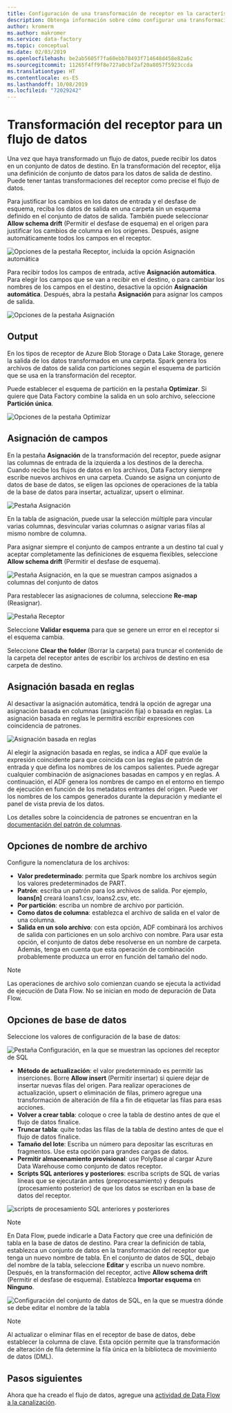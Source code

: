 ```yaml
---
title: Configuración de una transformación de receptor en la característica de asignación de Data Flow de Azure Data Factory
description: Obtenga información sobre cómo configurar una transformación de receptor en la asignación de Data Flow.
author: kromerm
ms.author: makromer
ms.service: data-factory
ms.topic: conceptual
ms.date: 02/03/2019
ms.openlocfilehash: be2ab5605f7fa60ebb78493f714648d458e82a6c
ms.sourcegitcommit: 11265f4ff9f8e727a0cbf2af20a8057f5923ccda
ms.translationtype: HT
ms.contentlocale: es-ES
ms.lasthandoff: 10/08/2019
ms.locfileid: "72029242"
---
```

# <a name="sink-transformation-for-a-data-flow"></a>Transformación del receptor para un flujo de datos



Una vez que haya transformado un flujo de datos, puede recibir los datos en un conjunto de datos de destino. En la transformación del receptor, elija una definición de conjunto de datos para los datos de salida de destino. Puede tener tantas transformaciones del receptor como precise el flujo de datos.

Para justificar los cambios en los datos de entrada y el desfase de esquema, reciba los datos de salida en una carpeta sin un esquema definido en el conjunto de datos de salida. También puede seleccionar **Allow schema drift** (Permitir el desfase de esquema) en el origen para justificar los cambios de columna en los orígenes. Después, asigne automáticamente todos los campos en el receptor.

![Opciones de la pestaña Receptor, incluida la opción Asignación automática](media/data-flow/sink1.png "receptor 1")

Para recibir todos los campos de entrada, active **Asignación automática**. Para elegir los campos que se van a recibir en el destino, o para cambiar los nombres de los campos en el destino, desactive la opción **Asignación automática**. Después, abra la pestaña **Asignación** para asignar los campos de salida.

![Opciones de la pestaña Asignación](media/data-flow/sink2.png "receptor 2")

## <a name="output"></a>Output 
En los tipos de receptor de Azure Blob Storage o Data Lake Storage, genere la salida de los datos transformados en una carpeta. Spark genera los archivos de datos de salida con particiones según el esquema de partición que se usa en la transformación del receptor. 

Puede establecer el esquema de partición en la pestaña **Optimizar**. Si quiere que Data Factory combine la salida en un solo archivo, seleccione **Partición única**.

![Opciones de la pestaña Optimizar](media/data-flow/opt001.png "opciones de receptor")

## <a name="field-mapping"></a>Asignación de campos
En la pestaña **Asignación** de la transformación del receptor, puede asignar las columnas de entrada de la izquierda a los destinos de la derecha. Cuando recibe los flujos de datos en los archivos, Data Factory siempre escribe nuevos archivos en una carpeta. Cuando se asigna un conjunto de datos de base de datos, se eligen las opciones de operaciones de la tabla de la base de datos para insertar, actualizar, upsert o eliminar.

![Pestaña Asignación](media/data-flow/sink2.png "Receptores")

En la tabla de asignación, puede usar la selección múltiple para vincular varias columnas, desvincular varias columnas o asignar varias filas al mismo nombre de columna.

Para asignar siempre el conjunto de campos entrante a un destino tal cual y aceptar completamente las definiciones de esquema flexibles, seleccione **Allow schema drift** (Permitir el desfase de esquema).

![Pestaña Asignación, en la que se muestran campos asignados a columnas del conjunto de datos](media/data-flow/multi1.png "varias opciones")

Para restablecer las asignaciones de columna, seleccione **Re-map** (Reasignar).

![Pestaña Receptor](media/data-flow/sink1.png "Receptor uno")

Seleccione **Validar esquema** para que se genere un error en el receptor si el esquema cambia.

Seleccione **Clear the folder** (Borrar la carpeta) para truncar el contenido de la carpeta del receptor antes de escribir los archivos de destino en esa carpeta de destino.

## <a name="rule-based-mapping"></a>Asignación basada en reglas
Al desactivar la asignación automática, tendrá la opción de agregar una asignación basada en columnas (asignación fija) o basada en reglas. La asignación basada en reglas le permitirá escribir expresiones con coincidencia de patrones. 

![Asignación basada en reglas](media/data-flow/rules4.png "Asignación basada en reglas")

Al elegir la asignación basada en reglas, se indica a ADF que evalúe la expresión coincidente para que coincida con las reglas de patrón de entrada y que defina los nombres de los campos salientes. Puede agregar cualquier combinación de asignaciones basadas en campos y en reglas. A continuación, el ADF genera los nombres de campo en el entorno en tiempo de ejecución en función de los metadatos entrantes del origen. Puede ver los nombres de los campos generados durante la depuración y mediante el panel de vista previa de los datos.

Los detalles sobre la coincidencia de patrones se encuentran en la [documentación del patrón de columnas](concepts-data-flow-column-pattern.md).

## <a name="file-name-options"></a>Opciones de nombre de archivo

Configure la nomenclatura de los archivos: 

   * **Valor predeterminado**: permita que Spark nombre los archivos según los valores predeterminados de PART.
   * **Patrón**: escriba un patrón para los archivos de salida. Por ejemplo, **loans[n]** creará loans1.csv, loans2.csv, etc.
   * **Por partición**: escriba un nombre de archivo por partición.
   * **Como datos de columna**: establezca el archivo de salida en el valor de una columna.
   * **Salida en un solo archivo**: con esta opción, ADF combinará los archivos de salida con particiones en un solo archivo con nombre. Para usar esta opción, el conjunto de datos debe resolverse en un nombre de carpeta. Además, tenga en cuenta que esta operación de combinación probablemente produzca un error en función del tamaño del nodo.

> [!NOTE]
> Las operaciones de archivo solo comienzan cuando se ejecuta la actividad de ejecución de Data Flow. No se inician en modo de depuración de Data Flow.

## <a name="database-options"></a>Opciones de base de datos

Seleccione los valores de configuración de la base de datos:

![Pestaña Configuración, en la que se muestran las opciones del receptor de SQL](media/data-flow/alter-row2.png "Opciones de SQL")

* **Método de actualización**: el valor predeterminado es permitir las inserciones. Borre **Allow insert** (Permitir insertar) si quiere dejar de insertar nuevas filas del origen. Para realizar operaciones de actualización, upsert o eliminación de filas, primero agregue una transformación de alteración de fila a fin de etiquetar las filas para esas acciones. 
* **Volver a crear tabla**: coloque o cree la tabla de destino antes de que el flujo de datos finalice.
* **Truncar tabla**: quite todas las filas de la tabla de destino antes de que el flujo de datos finalice.
* **Tamaño del lote**: Escriba un número para depositar las escrituras en fragmentos. Use esta opción para grandes cargas de datos. 
* **Permitir almacenamiento provisional**: use PolyBase al cargar Azure Data Warehouse como conjunto de datos receptor.
* **Scripts SQL anteriores y posteriores**: escriba scripts de SQL de varias líneas que se ejecutarán antes (preprocesamiento) y después (procesamiento posterior) de que los datos se escriban en la base de datos del receptor.

![scripts de procesamiento SQL anteriores y posteriores](media/data-flow/prepost1.png "scripts de procesamiento SQL")

> [!NOTE]
> En Data Flow, puede indicarle a Data Factory que cree una definición de tabla en la base de datos de destino. Para crear la definición de tabla, establezca un conjunto de datos en la transformación del receptor que tenga un nuevo nombre de tabla. En el conjunto de datos de SQL, debajo del nombre de la tabla, seleccione **Editar** y escriba un nuevo nombre. Después, en la transformación del receptor, active **Allow schema drift** (Permitir el desfase de esquema). Establezca **Importar esquema** en **Ninguno**.

![Configuración del conjunto de datos de SQL, en la que se muestra dónde se debe editar el nombre de la tabla](media/data-flow/dataset2.png "esquema SQL")

> [!NOTE]
> Al actualizar o eliminar filas en el receptor de base de datos, debe establecer la columna de clave. Esta opción permite que la transformación de alteración de fila determine la fila única en la biblioteca de movimiento de datos (DML).

## <a name="next-steps"></a>Pasos siguientes
Ahora que ha creado el flujo de datos, agregue una [actividad de Data Flow a la canalización](concepts-data-flow-overview.md).
